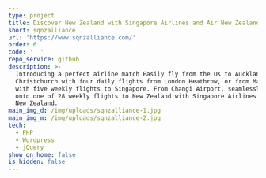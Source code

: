 ```yaml
---
type: project
title: Discover New Zealand with Singapore Airlines and Air New Zealand
short: sqnzalliance
url: 'https://www.sqnzalliance.com/'
order: 6
code: '  '
repo_service: github
description: >-
  Introducing a perfect airline match Easily fly from the UK to Auckland or
  Christchurch with four daily flights from London Heathrow, or from Manchester
  with five weekly flights to Singapore. From Changi Airport, seamlessly connect
  onto one of 28 weekly flights to New Zealand with Singapore Airlines or Air
  New Zealand.
main_img_d: /img/uploads/sqnzalliance-1.jpg
main_img_m: /img/uploads/sqnzalliance-2.jpg
tech:
  - PHP
  - Wordpress
  - jQuery
show_on_home: false
is_hidden: false
---
```


